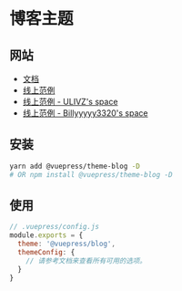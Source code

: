 # 博客主题

## 网站

- [文档](https://vuepress-theme-blog.billyyyyy3320.com/)
- [线上范例](https://example.vuepress-theme-blog.ulivz.com/)
- [线上范例 - ULIVZ's space](https://ulivz.com/)
- [线上范例 - Billyyyyy3320's space](https://billyyyyy3320.com/)

## 安装

```bash
yarn add @vuepress/theme-blog -D
# OR npm install @vuepress/theme-blog -D
```
## 使用

```js
// .vuepress/config.js
module.exports = {
  theme: '@vuepress/blog',
  themeConfig: {
    // 请参考文档来查看所有可用的选项。
  }
}
```
